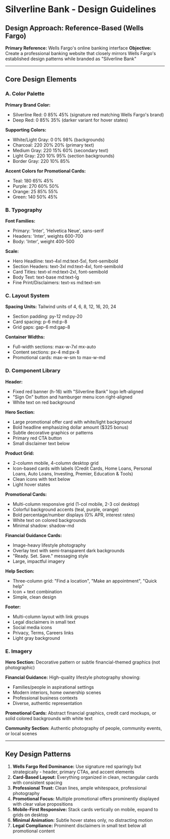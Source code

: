 # Silverline Bank - Design Guidelines

## Design Approach: Reference-Based (Wells Fargo)

**Primary Reference:** Wells Fargo's online banking interface
**Objective:** Create a professional banking website that closely mirrors Wells Fargo's established design patterns while branded as "Silverline Bank"

---

## Core Design Elements

### A. Color Palette

**Primary Brand Color:**
- Silverline Red: 0 85% 45% (signature red matching Wells Fargo's brand)
- Deep Red: 0 85% 35% (darker variant for hover states)

**Supporting Colors:**
- White/Light Gray: 0 0% 98% (backgrounds)
- Charcoal: 220 20% 20% (primary text)
- Medium Gray: 220 15% 60% (secondary text)
- Light Gray: 220 10% 95% (section backgrounds)
- Border Gray: 220 10% 85%

**Accent Colors for Promotional Cards:**
- Teal: 180 65% 45%
- Purple: 270 60% 50%
- Orange: 25 85% 55%
- Green: 140 50% 45%

### B. Typography

**Font Families:**
- Primary: 'Inter', 'Helvetica Neue', sans-serif
- Headers: 'Inter', weights 600-700
- Body: 'Inter', weight 400-500

**Scale:**
- Hero Headline: text-4xl md:text-5xl, font-semibold
- Section Headers: text-3xl md:text-4xl, font-semibold
- Card Titles: text-xl md:text-2xl, font-semibold
- Body Text: text-base md:text-lg
- Fine Print/Disclaimers: text-xs md:text-sm

### C. Layout System

**Spacing Units:** Tailwind units of 4, 6, 8, 12, 16, 20, 24
- Section padding: py-12 md:py-20
- Card spacing: p-6 md:p-8
- Grid gaps: gap-6 md:gap-8

**Container Widths:**
- Full-width sections: max-w-7xl mx-auto
- Content sections: px-4 md:px-8
- Promotional cards: max-w-sm to max-w-md

### D. Component Library

**Header:**
- Fixed red banner (h-16) with "Silverline Bank" logo left-aligned
- "Sign On" button and hamburger menu icon right-aligned
- White text on red background

**Hero Section:**
- Large promotional offer card with white/light background
- Bold headline emphasizing dollar amount ($325 bonus)
- Subtle decorative graphics or patterns
- Primary red CTA button
- Small disclaimer text below

**Product Grid:**
- 2-column mobile, 4-column desktop grid
- Icon-based cards with labels (Credit Cards, Home Loans, Personal Loans, Auto Loans, Investing, Premier, Education & Tools)
- Clean icons with text below
- Light hover states

**Promotional Cards:**
- Multi-column responsive grid (1-col mobile, 2-3 col desktop)
- Colorful background accents (teal, purple, orange)
- Bold percentage/number displays (0% APR, interest rates)
- White text on colored backgrounds
- Minimal shadow: shadow-md

**Financial Guidance Cards:**
- Image-heavy lifestyle photography
- Overlay text with semi-transparent dark backgrounds
- "Ready. Set. Save." messaging style
- Large, impactful imagery

**Help Section:**
- Three-column grid: "Find a location", "Make an appointment", "Quick help"
- Icon + text combination
- Simple, clean design

**Footer:**
- Multi-column layout with link groups
- Legal disclaimers in small text
- Social media icons
- Privacy, Terms, Careers links
- Light gray background

### E. Imagery

**Hero Section:** Decorative pattern or subtle financial-themed graphics (not photographic)

**Financial Guidance:** High-quality lifestyle photography showing:
- Families/people in aspirational settings
- Modern interiors, home ownership scenes
- Professional business contexts
- Diverse, authentic representation

**Promotional Cards:** Abstract financial graphics, credit card mockups, or solid colored backgrounds with white text

**Community Section:** Authentic photography of people, community events, or local scenes

---

## Key Design Patterns

1. **Wells Fargo Red Dominance:** Use signature red sparingly but strategically - header, primary CTAs, and accent elements
2. **Card-Based Layout:** Everything organized in clean, rectangular cards with consistent spacing
3. **Professional Trust:** Clean lines, ample whitespace, professional photography
4. **Promotional Focus:** Multiple promotional offers prominently displayed with clear value propositions
5. **Mobile-First Responsive:** Stack cards vertically on mobile, expand to grids on desktop
6. **Minimal Animation:** Subtle hover states only, no distracting motion
7. **Legal Compliance:** Prominent disclaimers in small text below all promotional content